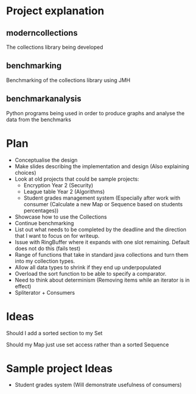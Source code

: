 # Project explanation

## moderncollections
The collections library being developed

## benchmarking
Benchmarking of the collections library using JMH

## benchmarkanalysis
Python programs being used in order to produce graphs and analyse the data from the benchmarks

# Plan

- Conceptualise the design
- Make slides describing the implementation and design (Also explaining choices)
- Look at old projects that could be sample projects:
    - Encryption Year 2 (Security)
    - League table Year 2 (Algorithms)
    - Student grades management system (Especially after work with consumer (Calculate a new Map or Sequence based on students percentages))
- Showcase how to use the Collections
- Continue benchmarking
- List out what needs to be completed by the deadline and the direction that I want to focus on for writeup.
- Issue with RingBuffer where it expands with one slot remaining. Default does not do this (fails test)
- Range of functions that take in standard java collections and turn them into my collection types.
- Allow all data types to shrink if they end up underpopulated
- Overload the sort function to be able to specify a comparator.
- Need to think about determinism (Removing items while an iterator is in effect)
- Spliterator + Consumers

# Ideas

Should I add a sorted section to my Set

Should my Map just use set access rather than a sorted Sequence

# Sample project Ideas
- Student grades system (Will demonstrate usefulness of consumers)
